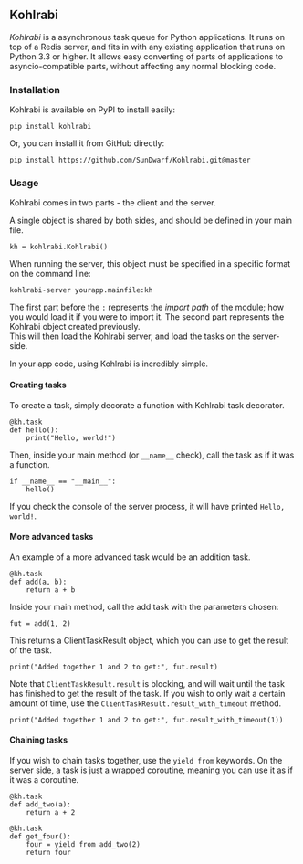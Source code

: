 ## Kohlrabi

*Kohlrabi* is a asynchronous task queue for Python applications.  It runs on top of a Redis server, and fits in with 
any existing application that runs on Python 3.3 or higher.  It allows easy converting of parts of applications to 
asyncio-compatible parts, without affecting any normal blocking code.
 
### Installation

Kohlrabi is available on PyPI to install easily:

	pip install kohlrabi

Or, you can install it from GitHub directly:

	pip install https://github.com/SunDwarf/Kohlrabi.git@master
	
### Usage

Kohlrabi comes in two parts - the client and the server.  

A single object is shared by both sides, and should be defined in your main file. 
 
	kh = kohlrabi.Kohlrabi()
	
When running the server, this object must be specified in a specific format on the command line:

	kohlrabi-server yourapp.mainfile:kh
	
The first part before the `:` represents the *import path* of the module; how you would load it if you were to import
 it. The second part represents the Kohlrabi object created previously.  
This will then load the Kohlrabi server, and load the tasks on the server-side.

In your app code, using Kohlrabi is incredibly simple.  

#### Creating tasks

To create a task, simply decorate a function with Kohlrabi task decorator.

	@kh.task
	def hello():
		print("Hello, world!")
		
Then, inside your main method (or `__name__` check), call the task as if it was a function.

	if __name__ == "__main__":
		hello()
		
If you check the console of the server process, it will have printed `Hello, world!`.

#### More advanced tasks

An example of a more advanced task would be an addition task.

	@kh.task
	def add(a, b):
		return a + b
		
Inside your main method, call the add task with the parameters chosen:

	fut = add(1, 2)
	
This returns a ClientTaskResult object, which you can use to get the result of the task.

	print("Added together 1 and 2 to get:", fut.result)
	
Note that `ClientTaskResult.result` is blocking, and will wait until the task has finished to get the result of the 
task.  If you wish to only wait a certain amount of time, use the `ClientTaskResult.result_with_timeout` method.

	print("Added together 1 and 2 to get:", fut.result_with_timeout(1))
	
#### Chaining tasks

If you wish to chain tasks together, use the `yield from` keywords.  On the server side, a task is just a wrapped 
coroutine, meaning you can use it as if it was a coroutine.

	@kh.task
	def add_two(a):
		return a + 2

	@kh.task
	def get_four():
		four = yield from add_two(2)
		return four
		